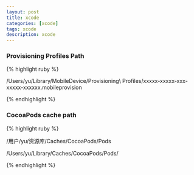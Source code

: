 ```yaml
---
layout: post
title: xcode
categories: [xcode]
tags: xcode
description: xcode
---
```


<h3>Provisioning Profiles Path</h3>

{% highlight ruby %}

/Users/yu/Library/MobileDevice/Provisioning\ Profiles/xxxxx-xxxxx-xxx-xxxxx-xxxxxx.mobileprovision

{% endhighlight %}

<h3>CocoaPods cache path</h3>

{% highlight ruby %}

/用户/yu/资源库/Caches/CocoaPods/Pods

/Users/yu/Library/Caches/CocoaPods/Pods/

{% endhighlight %}

